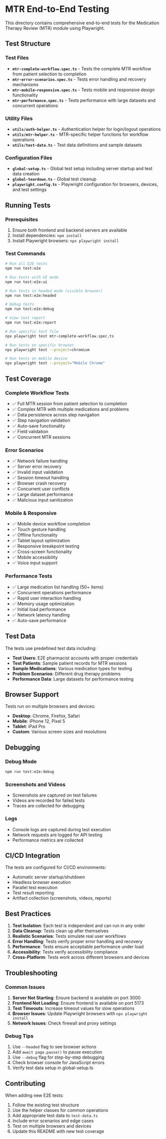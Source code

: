 # MTR End-to-End Testing

This directory contains comprehensive end-to-end tests for the Medication Therapy Review (MTR) module using Playwright.

## Test Structure

### Test Files

- **`mtr-complete-workflow.spec.ts`** - Tests the complete MTR workflow from patient selection to completion
- **`mtr-error-scenarios.spec.ts`** - Tests error handling and recovery mechanisms
- **`mtr-mobile-responsive.spec.ts`** - Tests mobile and responsive design functionality
- **`mtr-performance.spec.ts`** - Tests performance with large datasets and concurrent operations

### Utility Files

- **`utils/auth-helper.ts`** - Authentication helper for login/logout operations
- **`utils/mtr-helper.ts`** - MTR-specific helper functions for workflow operations
- **`utils/test-data.ts`** - Test data definitions and sample datasets

### Configuration Files

- **`global-setup.ts`** - Global test setup including server startup and test data creation
- **`global-teardown.ts`** - Global test cleanup
- **`playwright.config.ts`** - Playwright configuration for browsers, devices, and test settings

## Running Tests

### Prerequisites

1. Ensure both frontend and backend servers are available
2. Install dependencies: `npm install`
3. Install Playwright browsers: `npx playwright install`

### Test Commands

```bash
# Run all E2E tests
npm run test:e2e

# Run tests with UI mode
npm run test:e2e:ui

# Run tests in headed mode (visible browser)
npm run test:e2e:headed

# Debug tests
npm run test:e2e:debug

# View test report
npm run test:e2e:report

# Run specific test file
npx playwright test mtr-complete-workflow.spec.ts

# Run tests on specific browser
npx playwright test --project=chromium

# Run tests on mobile device
npx playwright test --project="Mobile Chrome"
```

## Test Coverage

### Complete Workflow Tests

- ✅ Full MTR session from patient selection to completion
- ✅ Complex MTR with multiple medications and problems
- ✅ Data persistence across step navigation
- ✅ Step navigation validation
- ✅ Auto-save functionality
- ✅ Field validation
- ✅ Concurrent MTR sessions

### Error Scenarios

- ✅ Network failure handling
- ✅ Server error recovery
- ✅ Invalid input validation
- ✅ Session timeout handling
- ✅ Browser crash recovery
- ✅ Concurrent user conflicts
- ✅ Large dataset performance
- ✅ Malicious input sanitization

### Mobile & Responsive

- ✅ Mobile device workflow completion
- ✅ Touch gesture handling
- ✅ Offline functionality
- ✅ Tablet layout optimization
- ✅ Responsive breakpoint testing
- ✅ Cross-screen functionality
- ✅ Mobile accessibility
- ✅ Voice input support

### Performance Tests

- ✅ Large medication list handling (50+ items)
- ✅ Concurrent operations performance
- ✅ Rapid user interaction handling
- ✅ Memory usage optimization
- ✅ Initial load performance
- ✅ Network latency handling
- ✅ Auto-save performance

## Test Data

The tests use predefined test data including:

- **Test Users**: E2E pharmacist accounts with proper credentials
- **Test Patients**: Sample patient records for MTR sessions
- **Sample Medications**: Various medication types for testing
- **Problem Scenarios**: Different drug therapy problems
- **Performance Data**: Large datasets for performance testing

## Browser Support

Tests run on multiple browsers and devices:

- **Desktop**: Chrome, Firefox, Safari
- **Mobile**: iPhone 12, Pixel 5
- **Tablet**: iPad Pro
- **Custom**: Various screen sizes and resolutions

## Debugging

### Debug Mode

```bash
npm run test:e2e:debug
```

### Screenshots and Videos

- Screenshots are captured on test failures
- Videos are recorded for failed tests
- Traces are collected for debugging

### Logs

- Console logs are captured during test execution
- Network requests are logged for API testing
- Performance metrics are collected

## CI/CD Integration

The tests are configured for CI/CD environments:

- Automatic server startup/shutdown
- Headless browser execution
- Parallel test execution
- Test result reporting
- Artifact collection (screenshots, videos, reports)

## Best Practices

1. **Test Isolation**: Each test is independent and can run in any order
2. **Data Cleanup**: Tests clean up after themselves
3. **Realistic Scenarios**: Tests simulate real user workflows
4. **Error Handling**: Tests verify proper error handling and recovery
5. **Performance**: Tests ensure acceptable performance under load
6. **Accessibility**: Tests verify accessibility compliance
7. **Cross-Platform**: Tests work across different browsers and devices

## Troubleshooting

### Common Issues

1. **Server Not Starting**: Ensure backend is available on port 3000
2. **Frontend Not Loading**: Ensure frontend is available on port 5173
3. **Test Timeouts**: Increase timeout values for slow operations
4. **Browser Issues**: Update Playwright browsers with `npx playwright install`
5. **Network Issues**: Check firewall and proxy settings

### Debug Tips

1. Use `--headed` flag to see browser actions
2. Add `await page.pause()` to pause execution
3. Use `--debug` flag for step-by-step debugging
4. Check browser console for JavaScript errors
5. Verify test data setup in global-setup.ts

## Contributing

When adding new E2E tests:

1. Follow the existing test structure
2. Use the helper classes for common operations
3. Add appropriate test data to `test-data.ts`
4. Include error scenarios and edge cases
5. Test on multiple browsers and devices
6. Update this README with new test coverage
